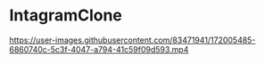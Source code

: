 # IntagramClone

https://user-images.githubusercontent.com/83471941/172005485-6860740c-5c3f-4047-a794-41c59f09d593.mp4


